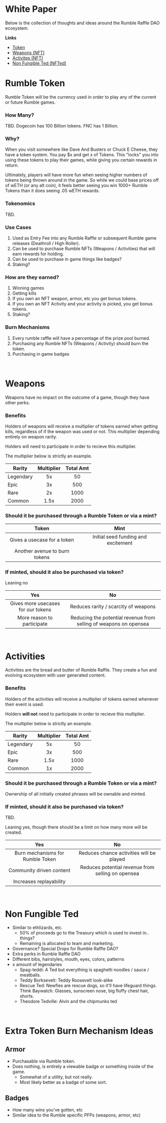 # **White Paper**

Below is the collection of thoughts and ideas around the Rumble Raffle DAO ecosystem.


**Links**
- [Token](#rumble-token)
- [Weapons (NFT)](#weapons)
- [Activites (NFT)](#activities)
- [Non Fungible Ted (NFTed)](#non-fungible-ted)


# **Rumble Token**

Rumble Token will be the currency used in order to play any of the current or future Rumble games.


### **How Many?**

TBD. Dogecoin has 100 Billion tokens. FNC has 1 Billion. 


### **Why?**

When you visit somewhere like Dave And Busters or Chuck E Cheese, they have a token system. You pay $x and get x of Tokens. This "locks" you into using these tokens to play their games, while giving you certain rewards in return.

Ultimately, players will have more fun when seeing higher numbers of tokens being thrown around in the game. So while we could base prices off of wETH (or any alt coin), it feels better seeing you win 1000+ Rumble Tokens than it does seeing .05 wETH rewards.


### **Tokenomics**

TBD.


### **Use Cases**

1. Used as Entry Fee into any Rumble Raffle or subsequent Rumble game releases (Deathroll / High Roller).
2. Can be used to purchase Rumble NFTs (Weapons / Activities) that will earn rewards for holding.
3. Can be used to purchase in game things like badges?
4. Staking?


### **How are they earned?**

1. Winning games
2. Getting kills
3. If you own an NFT weapon, armor, etc you get bonus tokens.
4. If you own an NFT Activity and your activity is picked, you get bonus tokens.
5. Staking?


### **Burn Mechanisms**

1. Every rumble raffle will have a percentage of the prize pool burned.
2. Purchasing any Rumble NFTs (Weapons / Activity) should burn the token.
3. Purchasing in game badges

<br>

# **Weapons**

Weapons have no impact on the outcome of a game, though they have other perks.


### **Benefits**

Holders of weapons will receive a multiplier of tokens earned when getting kills, regardless of if the weapon was used or not. This multiplier depending entirely on weapon rarity.

Holders will need to participate in order to recieve this multiplier.

The multiplier below is strictly an example.

Rarity    | Multiplier | Total Amt
----------|:----------:|:---------:
Legendary | 5x         | 50
Epic      | 3x         | 500
Rare      | 2x         | 1000
Common    | 1.5x       | 2000


### **Should it be purchased through a Rumble Token or via a mint?**

Token                         | Mint
:---:                         | :---:
Gives a usecase for a token   | Initial seed funding and excitement
Another avenue to burn tokens |


### **If minted, should it also be purchased via token?**
Leaning no

Yes                                  | No
:---:                                | :---:
Gives more usecases for our tokens   | Reduces rarity / scarcity of weapons
More reason to participate           | Reducing the potential revenue from selling of weapons on opensea


<br>

# **Activities**

Activities are the bread and butter of Rumble Raffle. They create a fun and evolving ecosystem with user generated content.


### **Benefits**

Holders of the activities will receive a multiplier of tokens earned whenever their event is used.

Holders **will not** need to participate in order to recieve this multiplier.

The multiplier below is strictly an example.

Rarity    | Multiplier | Total Amt
----------|:----------:|:---------:
Legendary | 5x         | 50
Epic      | 3x         | 500
Rare      | 1.5x       | 1000
Common    | 1x         | 2000


### **Should it be purchased through a Rumble Token or via a mint?**

Ownership of all initially created phrases will be ownable and minted.


### **If minted, should it also be purchased via token?**

TBD.

Leaning yes, though there should be a limit on how many more will be created.

Yes                                  | No
:---:                                | :---:
Burn mechanisms for Rumble Token     | Reduces chance activities will be played
Community driven content             | Reduces potential revenue from selling on opensea
Increases replayability              | 

<br>

# **Non Fungible Ted**
  - Similar to ethlizards, etc.
    - 50% of proceeds go to the Treasury which is used to invest in.. things?
    - Remaining is allocated to team and marketing.
  - Governance? Special Drops for Rumble Raffle DAO?
  - Extra perks in Rumble Raffle DAO
  - Different bibs, hairstyles, mouth, eyes, colors, patterns
  - x amount of legendaries
    - Spag-teddi: A Ted but everything is spaghetti noodles / sauce / meatballs.
    - Teddy Borksevelt: Teddy Roosevelt look-alike
    - Rescue Ted: Newfies are rescue dogs, so it'll have lifeguard things. Think Baywatch. Glasses, sunscreen nose, big fluffy chest hair, shorts.
    - Theodore Tedville: Alvin and the chipmunks ted

<br>

# **Extra Token Burn Mechanism Ideas**

## **Armor**
- Purchasable via Rumble token.
- Does nothing, is entirely a viewable badge or something inside of the game.
  - Somewhat of a utility, but not really.
  - Most likely better as a badge of some sort.

## **Badges**
- How many wins you've gotten, etc
- Similar idea to the Rumble specific PFPs (weapons, armor, etc)